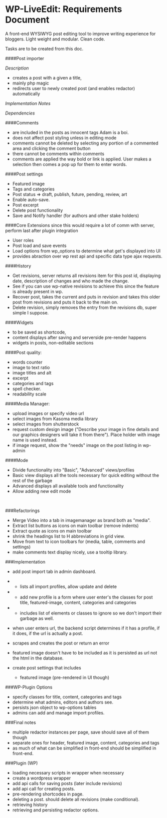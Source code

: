 # WP-LiveEdit: Requirements Document

A front-end WYSIWYG post editing tool to improve writing experience for bloggers.
Light weight and modular. Clean code.

Tasks are to be created from this doc.

####Post importer 

*Description*
- creates a post with a given a title,
- mainly php magic
- redirects user to newly created post (and enables redactor) automatically

*Implementation Notes*



*Dependencies*



####Comments
- are included in the posts as innocent tags <comment title="boy is misspelled">Adam is a boi</comment>.
- does not affect post styling unless in editing mode
- comments cannot be deleted by selecting any portion of a commented area and clicking the comment button
- there cannot be comments within comments 
- comments are applied the way bold or link is applied. User makes a selection then comes a pop up for them to enter words.

####Post settings
- Featured image
- Tags and categories
- Post status => draft, publish, future, pending, review, art
- Enable auto-save.
- Post excerpt
- Delete post functionality
- Save and Notify handler (for authors and other stake holders)

####Core Extensions
since this would require a lot of comm with server, perform last after plugin integration
- User roles
- Post load and save events
- Load options from wp_options to determine what get's displayed into UI
- provides abraction over wp rest api and specific data type ajax requests.
	
####History
- Get revisions, server returns all revisions item for this post id, displaying date, description of changes and who made the change.
- See if you can use wp-native revisions to achieve this since the feature is already present in wp.
- Recover post, takes the current and puts in revision and takes this older post from revisions and puts it back to the main on.
- Delete revision, simply removes the entry from the revisions db, super simple I suppose.

####Widgets 
- to be saved as shortcode, 
- content displays after saving and serverside pre-render happens
- widgets in posts, non-editable sections
	
####Post quality:
- words counter
- image to text ratio
- image titles and alt
- excerpt
- categories and tags
- spell checker.
- readability scale

####Media Manager:
- upload images or specify video url
- select images from Kasoma media library
- select images from shutterstock
- request custom design image ("Describe your image in fine details and our graphics designers will take it from there"). Place holder with image name is used instead.
- if image request, show the "needs" image on the post listing in wp-admin

####Mode
- Divide functionality into "Basic", "Advanced" views/profiles
- Basic view displays all the tools necessary for quick editing without the rest of the garbage
- Advanced displays all available tools and functionality
- Allow adding new edit mode

&nbsp;
	
###Refactorings
* Merge Video into a tab in imagemanager as brand both as "media".
* Extract list buttons as icons on main toolbar (remove indents)
* Extract quote as icons on main toolbar
* shrink the headings list to H abbreviations in grid view.
* Move from text to icon toolbars for (media, table, comments and settings)
* make comments text display nicely, use a tooltip library.


###Implementation
* add post import tab in admin dashboard.
* 	- lists all import profiles, allow update and delete
*	- add new profile is a form where user enter's the classes for post title, featured-image,  content, categories and categories
*	- includes list of elements or classes to ignore so we don't import their garbage as well.
* when user enters url, the backend script determines if it has a profile, if it does, if the url is actually a post.
* scrapes and creates the post or return an error

* featured image doesn't have to be included as it is persisted as url not the html in the database.
* create post settings that includes
	- featured image (pre-rendered in UI though)
	
###WP-Plugin Options
* specify  classes for title, content, categories and tags 
* determine what admins, editors and authors see.
* persists json object to wp-options tables
* admins can add and manage import profiles.

###Final notes
* multiple redactor instances per page, save should save all of them though
* separate ones for header, featured image, content, categories and tags
* as much of what can be simplified in front-end should be simplified in front-end.



###Plugin (WP)
* loading necessary scripts in wrapper when necessary
* create a wordpress wrapper
* add api calls for saving posts (later include revisions)
* add api call for creating posts.
* pre-rendering shortcodes in page.
* deleting a post. should delete all revisions (make conditional).
* retrieving history
* retrieving and persisting redactor options.